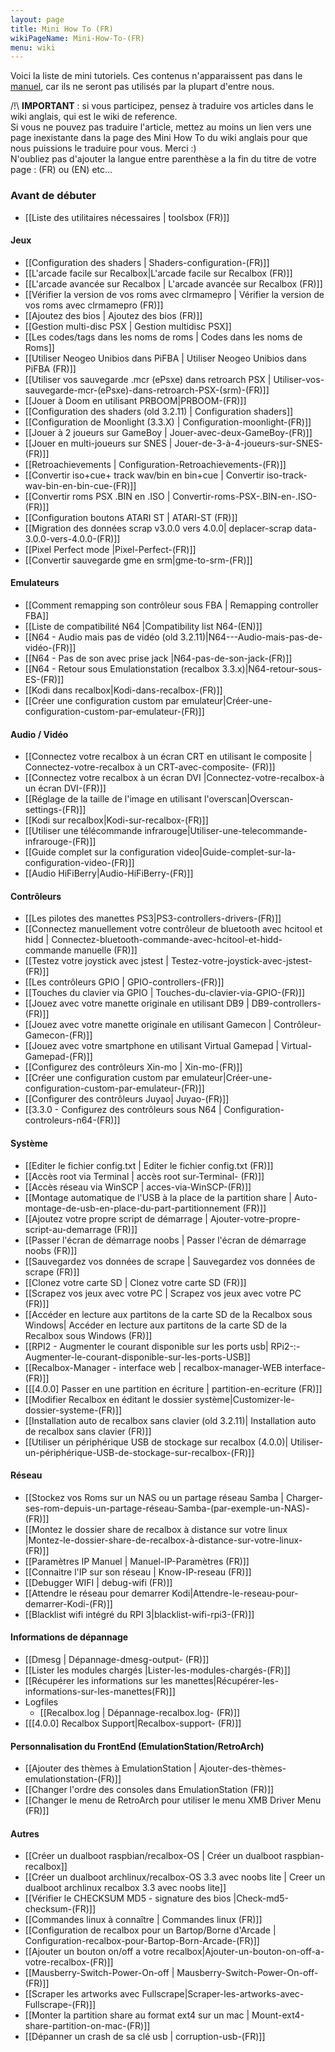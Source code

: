 ```yaml
---
layout: page
title: Mini How To (FR)
wikiPageName: Mini-How-To-(FR)
menu: wiki
---
```


Voici la liste de mini tutoriels.
Ces contenus n'apparaissent pas dans le [manuel](https://github.com/recalbox/recalbox-os/wiki/Notice-%28FR%29), car ils ne seront pas utilisés par la plupart d'entre nous.

/!\ **IMPORTANT** : si vous participez, pensez à traduire vos articles dans le wiki anglais, qui est le wiki de reference.  
Si vous ne pouvez pas traduire l'article, mettez au moins un lien vers une page inexistante dans la page des Mini How To du wiki anglais pour que nous puissions le traduire pour vous. Merci :)  
N'oubliez pas d'ajouter la langue entre parenthèse a la fin du titre de votre page : (FR) ou (EN) etc...

### Avant de débuter
- [[Liste des utilitaires nécessaires | toolsbox (FR)]]

#### Jeux
- [[Configuration des shaders | Shaders-configuration-(FR)]]
- [[L'arcade facile sur Recalbox|L'arcade facile sur Recalbox (FR)]]
- [[L'arcade avancée sur Recalbox | L'arcade avancée sur Recalbox (FR)]]
- [[Vérifier la version de vos roms avec clrmamepro | Vérifier la version de vos roms avec clrmamepro (FR)]]
- [[Ajoutez des bios | Ajoutez des bios (FR)]]
- [[Gestion multi-disc PSX | Gestion multidisc PSX]]
- [[Les codes/tags dans les noms de roms | Codes dans les noms de Roms]]
- [[Utiliser Neogeo Unibios dans PiFBA | Utiliser Neogeo Unibios dans PiFBA (FR)]]
- [[Utiliser vos sauvegarde .mcr (ePsxe) dans retroarch PSX | Utiliser-vos-sauvegarde-mcr-(ePsxe)-dans-retroarch-PSX-(srm)-(FR)]]
- [[Jouer à Doom en utilisant PRBOOM|PRBOOM-(FR)]]
- [[Configuration des shaders (old 3.2.11) | Configuration shaders]]
- [[Configuration de Moonlight (3.3.X) | Configuration-moonlight-(FR)]]
- [[Jouer à 2 joueurs sur GameBoy | Jouer-avec-deux-GameBoy-(FR)]]
- [[Jouer en multi-joueurs sur SNES | Jouer-de-3-à-4-joueurs-sur-SNES-(FR)]]
- [[Retroachievements | Configuration-Retroachievements-(FR)]]
- [[Convertir iso+cue+ track wav/bin en bin+cue | Convertir iso-track-wav-bin-en-bin-cue-(FR)]]
- [[Convertir roms PSX .BIN en .ISO | Convertir-roms-PSX-.BIN-en-.ISO-(FR)]]
- [[Configuration boutons ATARI ST | ATARI-ST (FR)]]
- [[Migration des données scrap v3.0.0 vers 4.0.0| deplacer-scrap data-3.0.0-vers-4.0.0-(FR)]]
- [[Pixel Perfect mode |Pixel-Perfect-(FR)]]
- [[Convertir sauvegarde gme en srm|gme-to-srm-(FR)]]   
    
#### Emulateurs
- [[Comment remapping son contrôleur sous FBA | Remapping controller FBA]]
- [[Liste de compatibilité N64 |Compatibility list N64-(EN)]]
- [[N64 - Audio mais pas de vidéo (old 3.2.11)|N64---Audio-mais-pas-de-vidéo-(FR)]]
- [[N64 - Pas de son avec prise jack |N64-pas-de-son-jack-(FR)]]
- [[N64 - Retour sous Emulationstation (recalbox 3.3.x)|N64-retour-sous-ES-(FR)]]
- [[Kodi dans recalbox|Kodi-dans-recalbox-(FR)]]
- [[Créer une configuration custom par emulateur|Créer-une-configuration-custom-par-emulateur-(FR)]]

#### Audio / Vidéo
- [[Connectez votre recalbox à un écran CRT en utilisant le composite | Connectez-votre-recalbox à un CRT-avec-composite- (FR)]]
- [[Connectez votre recalbox à un écran DVI |Connectez-votre-recalbox-à un écran DVI-(FR)]]
- [[Réglage de la taille de l'image en utilisant l'overscan|Overscan-settings-(FR)]]
- [[Kodi sur recalbox|Kodi-sur-recalbox-(FR)]]
- [[Utiliser une télécommande infrarouge|Utiliser-une-telecommande-infrarouge-(FR)]]
- [[Guide complet sur la configuration video|Guide-complet-sur-la-configuration-video-(FR)]]   
- [[Audio HiFiBerry|Audio-HiFiBerry-(FR)]]

#### Contrôleurs
- [[Les pilotes des manettes PS3|PS3-controllers-drivers-(FR)]]
- [[Connectez manuellement votre contrôleur de bluetooth avec hcitool et hidd | Connectez-bluetooth-commande-avec-hcitool-et-hidd-commande manuelle (FR)]]
- [[Testez votre joystick avec jstest | Testez-votre-joystick-avec-jstest-(FR)]]
- [[Les contrôleurs GPIO | GPIO-controllers-(FR)]]
- [[Touches du clavier via GPIO | Touches-du-clavier-via-GPIO-(FR)]]
- [[Jouez avec votre manette originale en utilisant DB9 | DB9-controllers-(FR)]]
- [[Jouez avec votre manette originale en utilisant Gamecon | Contrôleur-Gamecon-(FR)]]
- [[Jouez avec votre smartphone en utilisant Virtual Gamepad | Virtual-Gamepad-(FR)]]
- [[Configurez des contrôleurs Xin-mo | Xin-mo-(FR)]]
- [[Créer une configuration custom par emulateur|Créer-une-configuration-custom-par-emulateur-(FR)]]
- [[Configurer des contrôleurs Juyao| Juyao-(FR)]]
- [[3.3.0 - Configurez des contrôleurs sous N64 | Configuration-controleurs-n64-(FR)]]


#### Système
- [[Editer le fichier config.txt | Editer le fichier config.txt (FR)]]
- [[Accès root via Terminal | accès root sur-Terminal- (FR)]]
- [[Accès réseau via WinSCP | acces-via-WinSCP-(FR)]]
- [[Montage automatique de l'USB à la place de la partition share | Auto-montage-de-usb-en-place-du-part-partitionnement (FR)]]
- [[Ajoutez votre propre script de démarrage | Ajouter-votre-propre-script-au-demarrage (FR)]]
- [[Passer l'écran de démarrage noobs | Passer l'écran de démarrage noobs (FR)]]
- [[Sauvegardez vos données de scrape | Sauvegardez vos données de scrape (FR)]]
- [[Clonez votre carte SD | Clonez votre carte SD (FR)]]
- [[Scrapez vos jeux avec votre PC | Scrapez vos jeux avec votre PC (FR)]]
- [[Accéder en lecture aux partitons de la carte SD de la Recalbox sous Windows| Accéder en lecture aux partitons de la carte SD de la Recalbox sous Windows (FR)]]
- [[RPI2 - Augmenter le courant disponible sur les ports usb| RPi2-:-Augmenter-le-courant-disponible-sur-les-ports-USB]]
- [[Recalbox-Manager - interface web | recalbox-manager-WEB interface-(FR)]]
- [[[4.0.0] Passer en une partition en écriture | partition-en-ecriture (FR)]]
- [[Modifier Recalbox en éditant le dossier système|Customizer-le-dossier-systeme-(FR)]]
- [[Installation auto de recalbox sans clavier (old 3.2.11)| Installation auto de recalbox sans clavier (FR)]]
- [[Utiliser un périphérique USB de stockage sur recalbox (4.0.0)| Utiliser-un-périphérique-USB-de-stockage-sur-recalbox-(FR)]]


#### Réseau
- [[Stockez vos Roms sur un NAS ou un partage réseau Samba | Charger-ses-rom-depuis-un-partage-réseau-Samba-(par-exemple-un-NAS)-(FR)]]
- [[Montez le dossier share de recalbox à distance sur votre linux |Montez-le-dossier-share-de-recalbox-à-distance-sur-votre-linux-(FR)]]
- [[Paramètres IP Manuel | Manuel-IP-Paramètres (FR)]]
- [[Connaitre l'IP sur son réseau | Know-IP-reseau (FR)]]
- [[Debugger WIFI | debug-wifi (FR)]]    
- [[Attendre le réseau pour demarrer Kodi|Attendre-le-reseau-pour-demarrer-Kodi-(FR)]]
- [[Blacklist wifi intégré du RPI 3|blacklist-wifi-rpi3-(FR)]]

#### Informations de dépannage
- [[Dmesg | Dépannage-dmesg-output- (FR)]]
- [[Lister les modules chargés |Lister-les-modules-chargés-(FR)]]
- [[Récupérer les informations sur les manettes|Récupérer-les-informations-sur-les-manettes(FR)]]
- Logfiles
  - [[Recalbox.log | Dépannage-recalbox.log- (FR)]]
- [[[4.0.0] Recalbox Support|Recalbox-support- (FR)]]   

#### Personnalisation du FrontEnd (EmulationStation/RetroArch)
- [[Ajouter des thèmes à EmulationStation | Ajouter-des-thèmes-emulationstation-(FR)]]
- [[Changer l'ordre des consoles dans EmulationStation (FR)]]
- [[Changer le menu de RetroArch pour utiliser le menu XMB Driver Menu (FR)]]

#### Autres
- [[Créer un dualboot raspbian/recalbox-OS | Créer un dualboot raspbian-recalbox]]
- [[Créer un dualboot archlinux/recalbox-OS 3.3 avec noobs lite | Creer un dualboot archlinux recalbox 3.3 avec noobs lite]]
- [[Vérifier le CHECKSUM MD5 - signature des bios |Check-md5-checksum-(FR)]]
- [[Commandes linux à connaître | Commandes linux (FR)]]
- [[Configuration de recalbox pour un Bartop/Borne d'Arcade | Configuration-recalbox-pour-Bartop-Born-Arcade-(FR)]]
- [[Ajouter un bouton on/off a votre recalbox|Ajouter-un-bouton-on-off-a-votre-recalbox-(FR)]]
- [[Mausberry-Switch-Power-On-off | Mausberry-Switch-Power-On-off-(FR)]]
- [[Scraper les artworks avec Fullscrape|Scraper-les-artworks-avec-Fullscrape-(FR)]]
- [[Monter la partition share au format ext4 sur un mac | Mount-ext4-share-partition-on-mac-(FR)]]
- [[Dépanner un crash de sa clé usb | corruption-usb-(FR)]]
